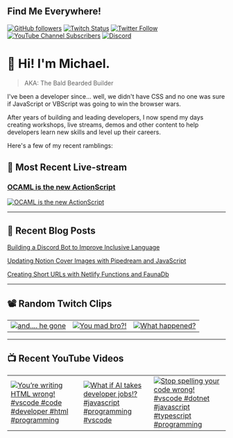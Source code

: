 ## Find Me Everywhere!

[![GitHub followers](https://img.shields.io/github/followers/michaeljolley?style=social)](https://github.com/michaeljolley) [![Twitch Status](https://img.shields.io/twitch/status/baldbeardedbuilder?style=social)](https://twitch.tv/baldbeardedbuilder) [![Twitter Follow](https://img.shields.io/twitter/follow/michaeljolley?style=social)](https://twitter.com/michaeljolley) [![YouTube Channel Subscribers](https://img.shields.io/youtube/channel/subscribers/UCn2FoDbv_veJB_UbrF93_jw?style=social)](https://youtube.com/baldbeardedbuilder) [![Discord](https://img.shields.io/discord/565665509350178827)](https://discord.gg/XSG7HJm)

# 👋 Hi! I'm Michael.

> AKA: The Bald Bearded Builder

I've been a developer since... well, we didn't have CSS and no one was sure if JavaScript or VBScript was going to win the browser wars.

After years of building and leading developers, I now spend my days creating workshops, live streams, demos and other content to help developers learn new skills and level up their careers.

Here's a few of my recent ramblings:

## 🚨 Most Recent Live-stream

<a href="https://www.twitch.tv/videos/1893512041" target="_blank">
  <h3>OCAML is the new ActionScript</h3>
  <img src="https://static-cdn.jtvnw.net/cf_vods/d1m7jfoe9zdc1j/1edb87827abe44c14301_baldbeardedbuilder_49056035181_1691518042//thumb/thumb0-480x272.jpg" alt="OCAML is the new ActionScript"/>
</a>

---


## 📝 Recent Blog Posts

[Building a Discord Bot to Improve Inclusive Language](https://baldbeardedbuilder.com/blog/building-a-discord-bot-to-improve-inclusive-language/)

[Updating Notion Cover Images with Pipedream and JavaScript](https://baldbeardedbuilder.com/blog/how-to-update-notion-cover-image-with-javascript/)

[Creating Short URLs with Netlify Functions and FaunaDb](https://baldbeardedbuilder.com/blog/using-netlify-functions-faunadb-for-short-urls/)

---

## 📽️ Random Twitch Clips

<table>
  <tr>
    <td>
      <a href="https://clips.twitch.tv/TangibleNaiveEggnogPicoMause" target="_blank">
        <img src="https://clips-media-assets2.twitch.tv/AT-cm%7C852979190-preview-480x272.jpg" alt="and.... he gone"/>
      </a>
    </td>
    <td>
      <a href="https://clips.twitch.tv/SlipperyInterestingDeerAMPTropPunch" target="_blank">
        <img src="https://clips-media-assets2.twitch.tv/AT-cm%7C902884640-preview-480x272.jpg" alt="You mad bro?!"/>
      </a>
    </td>
    <td>
      <a href="https://clips.twitch.tv/HeartlessCourteousPartridgeBuddhaBar-zWccXgJycFJ35dnH" target="_blank">
        <img src="https://clips-media-assets2.twitch.tv/AT-cm%7CjP0DGs1nHF4CcnBSd-XZxw-preview-480x272.jpg" alt="What happened?"/>
      </a>
    </td>
  </tr>
</table>

---

## 📺 Recent YouTube Videos

<table>
  <tr>
    <td>
      <a href="https://www.youtube.com/watch?v=KQtYl4tIivI" target="_blank">
        <img style="align=center" src="https://i2.ytimg.com/vi/KQtYl4tIivI/mqdefault.jpg" alt="You’re writing HTML wrong! #vscode #code #developer #html #programming"/>
      </a>
    </td>
    <td>
      <a href="https://www.youtube.com/watch?v=i4jsvC_mzPI" target="_blank">
        <img style="align=center" src="https://i2.ytimg.com/vi/i4jsvC_mzPI/mqdefault.jpg" alt="What if AI takes developer jobs!? #javascript #programming #vscode"/>
      </a>
    </td>
    <td>
      <a href="https://www.youtube.com/watch?v=A4hNd2AS_VI" target="_blank">
        <img style="align=center" src="https://i2.ytimg.com/vi/A4hNd2AS_VI/mqdefault.jpg" alt="Stop spelling your code wrong! #vscode #dotnet #javascript #typescript #programming"/>
      </a>
    </td>
  </tr>
</table>
